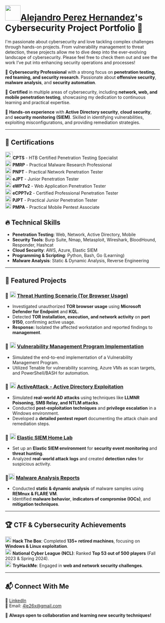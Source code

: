 # <img src="https://cdn-icons-png.flaticon.com/512/1509/1509638.png" width="50"><a href="https://www.linkedin.com/in/alejandro-perez-hernandez-28158a120/">Alejandro Perez Hernandez</a>'s Cybersecurity Project Portfolio 🔐

I'm passionate about cybersecurity and love tackling complex challenges through hands-on projects. From vulnerability management to threat detection, these projects allow me to dive deep into the ever-evolving landscape of cybersecurity. Please feel free to check them out and see the work I’ve put into enhancing security operations and processes!

🔹 **Cybersecurity Professional** with a strong focus on **penetration testing, red teaming, and security research**. Passionate about **offensive security**, **malware analysis**, and **security automation**.

🔹 **Certified** in multiple areas of cybersecurity, including **network, web, and mobile penetration testing**, showcasing my dedication to continuous learning and practical expertise.

🔹 **Hands-on experience** with **Active Directory security**, **cloud security**, and **security monitoring (SIEM)**. Skilled in identifying vulnerabilities, exploiting misconfigurations, and providing remediation strategies.

---

## 📜 Certifications

<img src="https://images.credly.com/images/e63aa507-b974-4e67-bae6-1e425f6e2a99/image.png" width="25">**CPTS** - HTB Certified Penetration Testing Specialist 
<br>
<img src="https://certifications.tcm-sec.com/wp-content/uploads/2024/11/PMRP.webp" width="20"> **PMRP** - Practical Malware Research Professional  
<img src="https://certifications.tcm-sec.com/wp-content/uploads/2024/08/PNPT.webp" width="20"> **PNPT** - Practical Network Penetration Tester  
<img src="https://checkout.ine.com/img/ejpt-badge.766f036b.png" width="20"> **eJPT** - Junior Penetration Tester  
<img src="https://security.ine.com/wp-content/uploads/2023/08/eWPT.png" width="20"> **eWPTv2** - Web Application Penetration Tester  
<img src="https://camo.githubusercontent.com/29003a7fc837ef2e72ffd62c5936bdbb7ba6447c61d6a9d98aba0ed6356e19ee/68747470733a2f2f6173736574732e63657274732d73747564792e636f6d2f6c6f676f732f65435050542e706e67" width="20"> **eCPPTv2** - Certified Professional Penetration Tester  
<img src="https://certifications.tcm-sec.com/wp-content/uploads/2024/08/PJPT-1.webp" width="20"> **PJPT** - Practical Junior Penetration Tester  
<img src="https://certifications.tcm-sec.com/wp-content/uploads/2024/11/PMPA.webp" width="20"> **PMPA** - Practical Mobile Pentest Associate 





## 🔥 Technical Skills
- **Penetration Testing**: Web, Network, Active Directory, Mobile
- **Security Tools**: Burp Suite, Nmap, Metasploit, Wireshark, BloodHound, Responder, Hashcat
- **Cloud Security**: AWS, Azure, Elastic SIEM
- **Programming & Scripting**: Python, Bash, Go (Learning)
- **Malware Analysis**: Static & Dynamic Analysis, Reverse Engineering

---

## 📂 Featured Projects


### 🔹 <img src="https://cdn-icons-png.flaticon.com/512/2157/2157645.png" width="20"> [Threat Hunting Scenario (Tor Browser Usage)](https://github.com/4le26x/threat-hunting-scenario-tor)
- Investigated unauthorized **TOR browser usage** using **Microsoft Defender for Endpoint** and **KQL**.  
- Detected **TOR installation, execution, and network activity** on **port 9150**, confirming active usage.  
- **Response:** Isolated the affected workstation and reported findings to **management**.  

### 🔹 <img src="https://cdn-icons-png.flaticon.com/512/12140/12140367.png" width="20"> [Vulnerability Management Program Implementation](https://github.com/4le26x/Vulnerability-Management-Program/tree/main?tab=readme-ov-file)
- Simulated the end-to-end implementation of a Vulnerability Management Program.
- Utilized Tenable for vulnerability scanning, Azure VMs as scan targets, and PowerShell/BASH for automation.

### 🔹 <img src="https://static-00.iconduck.com/assets.00/azure-active-directory-aad-icon-1951x2048-2rv1xjcr.png" width="20"> [ActiveAttack - Active Directory Exploitation](https://alejandros-organization-8.gitbook.io/active/school-final-project)
- Simulated **real-world AD attacks** using techniques like **LLMNR Poisoning, SMB Relay, and NTLM attacks**.
- Conducted **post-exploitation techniques** and **privilege escalation** in a Windows environment.
- Developed a **detailed pentest report** documenting the attack chain and remediation steps.

### 🔹  <img src="https://camo.githubusercontent.com/6625f49cb63c295bf329b427d22b753ca70fef79858d43fd3cda0241a5f3e0ba/68747470733a2f2f7777772e656c61737469632e636f2f7374617469632d7265732f696d616765732f656c61737469632d6c6f676f2d3230302e706e67" width="20"> [Elastic SIEM Home Lab](https://alejandros-organization-8.gitbook.io/active/untitled)
- Set up an **Elastic SIEM environment** for **security event monitoring** and **threat hunting**.
- Analyzed **real-world attack logs** and created **detection rules** for suspicious activity.

### 🔹<img src="https://cdn-icons-png.flaticon.com/512/3696/3696410.png" width="20"> [Malware Analysis Reports](https://alejandros-organization-8.gitbook.io/active/malware-analysis)
- Conducted **static & dynamic analysis** of malware samples using **REMnux & FLARE VM**.
- Identified **malware behavior**, **indicators of compromise (IOCs)**, and **mitigation techniques**.

---

## 🏆 CTF & Cybersecurity Achievements
<img src="https://static-00.iconduck.com/assets.00/hack-the-box-icon-2048x2048-vce7bnzq.png" width="20"> **Hack The Box**: Completed **135+ retired machines**, focusing on **Windows & Linux exploitation**.
<br>
<img src="https://www.competitionsciences.org/wp-content/uploads/2020/01/National-Cyber-League-Logo.png" width="20"> **National Cyber League (NCL)**: Ranked **Top 53 out of 500 players** (Fall 2023 & Spring 2024).
<br>
<img src="https://i.imgur.com/3HnCZjv.png" width="20"> **TryHackMe**: Engaged in **web and network security challenges**.
<br>

---

## 📬 Connect With Me
💼 [LinkedIn](https://www.linkedin.com/in/alejandro-perez-hernandez-28158a120/)  
📧 Email: 4le26x@gmail.com


🚀 **Always open to collaboration and learning new security techniques!**

